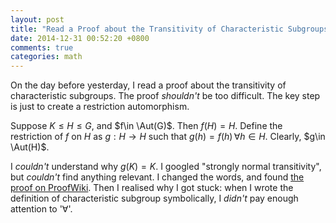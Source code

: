 ```yaml
---
layout: post
title: "Read a Proof about the Transitivity of Characteristic Subgroups"
date: 2014-12-31 00:52:20 +0800
comments: true
categories: math
---
```


On the day before yesterday, I read a proof about the transitivity of
characteristic subgroups.  The proof *shouldn't* be too difficult.
The key step is just to create a restriction automorphism.

Suppose $K\le H\le G$, and $f\in \Aut(G)$.  Then $f(H)=H$.  Define the
restriction of $f$ on $H$ as $g:H\to H$ such that $g(h)=f(h) \,\forall
h \in H$.  Clearly, $g\in \Aut(H)$.

I *couldn't* understand why $g(K)=K$.  I googled "strongly normal
transitivity", but *couldn't* find anything relevant.  I changed the
words, and found [the proof on ProofWiki][pf].  Then I realised why I
got stuck: when I wrote the definition of characteristic subgroup
symbolically, I *didn't* pay enough attention to '∀'.

[pf]: https://www.proofwiki.org/wiki/Definition:Characteristic_Subgroup
